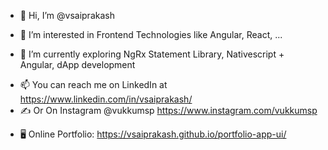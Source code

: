 - 👋 Hi, I’m @vsaiprakash

- 👀 I’m interested in Frontend Technologies like Angular, React, ...

- 🌱 I’m currently exploring NgRx Statement Library, Nativescript + Angular, dApp development
<!--- - 💞️ I’m looking to collaborate on ... --->
- 📫 You can reach me on LinkedIn at https://www.linkedin.com/in/vsaiprakash/
- ✍️ Or On Instagram @vukkumsp https://www.instagram.com/vukkumsp
<!-- - 🖥️ My Blog on Wordpress.com at https://expansionjournal.wordpress.com -->
- 🖥️ Online Portfolio: https://vsaiprakash.github.io/portfolio-app-ui/
<!-- - 🎨 You can checkout my creative side on Instagram at @specteller https://www.instagram.com/specteller -->


<!---
vsaiprakash/vsaiprakash is a ✨ special ✨ repository because its `README.md` (this file) appears on your GitHub profile.
You can click the Preview link to take a look at your changes.
--->
